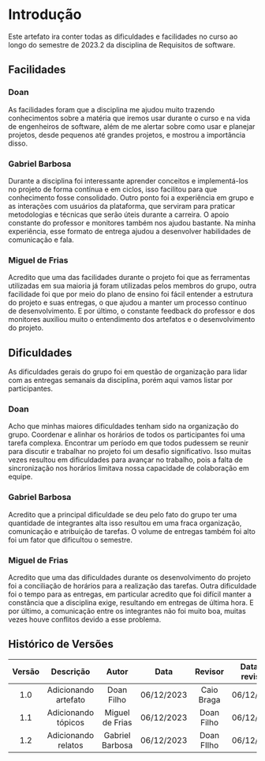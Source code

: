 # **Introdução**

Este artefato ira conter todas as dificuldades e facilidades no curso ao longo do semestre de 2023.2 da disciplina de Requisitos de software.

## **Facilidades**
### **Doan**
As facilidades foram que a disciplina me ajudou muito trazendo conhecimentos sobre a matéria que iremos usar durante o curso e na vida de engenheiros de software, além de me alertar sobre como usar e planejar projetos, desde pequenos até grandes projetos, e mostrou a importância disso.

### **Gabriel Barbosa**
Durante a disciplina foi interessante aprender conceitos e implementá-los no projeto de forma contínua e em ciclos, isso facilitou para que conhecimento fosse consolidado.
Outro ponto foi a experiência em grupo e as interações com usuários da plataforma, que serviram para praticar metodologias e técnicas que serão úteis durante a carreira. O apoio constante do professor e monitores também nos ajudou bastante. Na minha experiência, esse formato de entrega ajudou a desenvolver habilidades de comunicação e fala. 

### **Miguel de Frias**
Acredito que uma das facilidades durante o projeto foi que as ferramentas utilizadas em sua maioria já foram utilizadas pelos membros do grupo, outra facilidade foi que por meio do plano de ensino foi fácil entender a estrutura do projeto e suas entregas, o que ajudou a manter um processo contínuo de desenvolvimento. E por último, o constante feedback do professor e dos monitores auxiliou muito o entendimento dos artefatos e o desenvolvimento do projeto.

## **Dificuldades**
As dificuldades gerais do grupo foi em questão de organização para lidar com as entregas semanais da disciplina, porém aqui vamos listar por participantes.

### **Doan**
Acho que minhas maiores dificuldades tenham sido na organização do grupo. Coordenar e alinhar os horários de todos os participantes foi uma tarefa complexa. Encontrar um período em que todos pudessem se reunir para discutir e trabalhar no projeto foi um desafio significativo. Isso muitas vezes resultou em dificuldades para avançar no trabalho, pois a falta de sincronização nos horários limitava nossa capacidade de colaboração em equipe.

### **Gabriel Barbosa**
Acredito que a principal dificuldade se deu pelo fato do grupo ter uma quantidade de integrantes alta isso resultou em uma fraca organização, comunicação e atribuição de tarefas. O volume de entregas também foi alto foi um fator que dificultou o semestre.

### **Miguel de Frias**
Acredito que uma das dificuldades durante os desenvolvimento do projeto foi a conciliação de horários para a realização das tarefas. Outra dificuldade foi o tempo para as entregas, em particular acredito que foi difícil manter a constância que a disciplina exige, resultando em entregas de última hora. E por último, a comunicação entre os integrantes não foi muito boa, muitas vezes houve conflitos devido a esse problema.


## **Histórico de Versões**

| Versão |          Descrição              |     Autor      |      Data      |   Revisor     |    Data de revisão    |  
|:------:|:-------------------------------:|:--------------:|:--------------:|:-------------:|:---------------------:|
|  1.0   | Adicionando artefato | Doan Filho  |   06/12/2023   | Caio Braga  | 06/12/2023 |
|  1.1   | Adicionando tópicos | Miguel de Frias  |   06/12/2023   | Doan Filho  | 06/12/2023 |
|  1.2   | Adicionando relatos | Gabriel Barbosa  |   06/12/2023   | Doan FIlho |  06/12/2023 |

